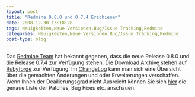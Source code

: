 ```yaml
---
layout: post
title: "Redmine 0.8.0 und 0.7.4 Erschienen"
date: 2008-12-30 13:18:28
tags: Neuigkeiten,Neue Versionen,Bug/Issue Tracking,Redmine
categories: Neuigkeiten,Neue Versionen,Bug/Issue Tracking,Redmine
post-type: blog
---
```

Das <a href="http://www.redmine.org/news/show/20">Redmine Team</a> hat bekannt gegeben, dass die neue Release 0.8.0 und die Release 0.7.4 zur Verfügung stehen. Die Download Archive stehen auf <a href="http://rubyforge.org/frs/?group_id=1850">Rubyforge</a> zur Verfügung. Im <a href="http://www.redmine.org/wiki/redmine/Changelog">ChangeLog</a> kann man sich eine Übersicht über die gemachten Änderungen und oder Erweiterungen verschaffen. Wenn Ihnen der Deailierungsgrad nicht Ausreicht können Sie sich <a href="http://www.redmine.org/versions/show/2">hier</a> die genaue Liste der Patches, Bug Fixes etc. anschauen.
